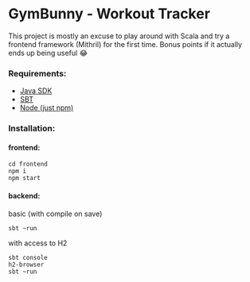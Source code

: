 # GymBunny - Workout Tracker

This project is mostly an excuse to play around with Scala and try a frontend framework (Mithril) for the first time.
Bonus points if it actually ends up being useful :joy:


### Requirements:

* [Java SDK](http://www.oracle.com/technetwork/java/javase/downloads/index.html)
* [SBT](http://www.scala-sbt.org/download.html)
* [Node (just npm)](https://nodejs.org/en/download/)

### Installation:

#### frontend:
```
cd frontend
npm i
npm start
```

#### backend:

basic (with compile on save)
```
sbt ~run
```

with access to H2
```
sbt console
h2-browser
sbt ~run
```
